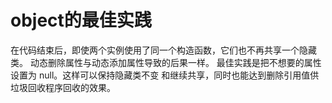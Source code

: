 # object的最佳实践


在代码结束后，即使两个实例使用了同一个构造函数，它们也不再共享一个隐藏类。
动态删除属性与动态添加属性导致的后果一样。
最佳实践是把不想要的属性设置为 null。这样可以保持隐藏类不变 和继续共享，同时也能达到删除引用值供垃圾回收程序回收的效果。
